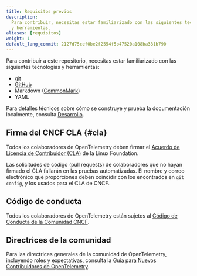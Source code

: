```yaml
---
title: Requisitos previos
description:
  Para contribuir, necesitas estar familiarizado con las siguientes tecnologías
  y herramientas.
aliases: [requisitos]
weight: 1
default_lang_commit: 2127d75cef0be2f2554f5b47520a108ba381b790
---
```


Para contribuir a este repositorio, necesitas estar familiarizado con las
siguientes tecnologías y herramientas:

- [git](https://git-scm.com/)
- [GitHub](https://github.com/)
- Markdown ([CommonMark](https://commonmark.org/))
- YAML

Para detalles técnicos sobre cómo se construye y prueba la documentación
localmente, consulta [Desarrollo](../development).

## Firma del CNCF CLA {#cla}

Todos los colaboradores de OpenTelemetry deben firmar el [Acuerdo de Licencia de
Contribuidor (CLA)][CLA] de la Linux Foundation.

Las solicitudes de código (pull requests) de colaboradores que no hayan firmado
el CLA fallarán en las pruebas automatizadas. El nombre y correo electrónico que
proporciones deben coincidir con los encontrados en `git config`, y los usados
para el CLA de CNCF.

## Código de conducta

Todos los colaboradores de OpenTelemetry están sujetos al [Código de Conducta de
la Comunidad CNCF][CoC].

## Directrices de la comunidad

Para las directrices generales de la comunidad de OpenTelemetry, incluyendo
roles y expectativas, consulta la [Guía para Nuevos Contribuidores de
OpenTelemetry][NCG].

[CLA]: https://docs.linuxfoundation.org/lfx/easycla/contributors
[CoC]: https://github.com/cncf/foundation/blob/main/code-of-conduct.md
[NCG]:
  https://github.com/open-telemetry/community/blob/main/guides/contributor/README.md
